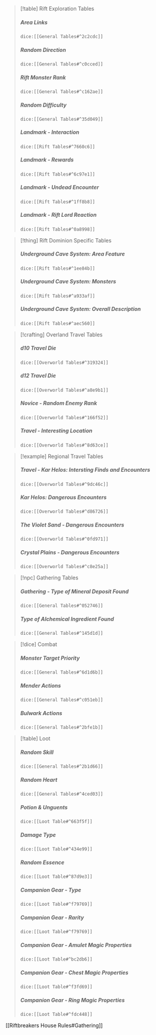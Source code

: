 > [!table] Rift Exploration Tables
> ##### Area Links
>`dice:[[General Tables#^2c2cdc]]`
>
>##### Random Direction
>`dice:[[General Tables#^c0cced]]`
>
>##### Rift Monster Rank
>`dice:[[General Tables#^c162ae]]`
>
>##### Random Difficulty
>`dice:[[General Tables#^35d049]]`
>
> ##### Landmark - Interaction
>`dice:[[Rift Tables#^7660c6]]`
>
> ##### Landmark - Rewards
>`dice:[[Rift Tables#^6c97e1]]`
>
> ##### Landmark - Undead Encounter
>`dice:[[Rift Tables#^1ff8b8]]`
>
> ##### Landmark - Rift Lord Reaction
>`dice:[[Rift Tables#^0a8998]]`

> [!thing] Rift Dominion Specific Tables
>##### Underground Cave System: Area Feature
>`dice:[[Rift Tables#^1ee84b]]`
>
>##### Underground Cave System: Monsters
>`dice:[[Rift Tables#^a933af]]`
>
> ##### Underground Cave System: Overall Description
>`dice:[[Rift Tables#^aec560]]`
>

> [!crafting] Overland Travel Tables
>##### d10 Travel Die
>`dice:[[Overworld Tables#^319324]]`
>
>##### d12 Travel Die
>`dice:[[Overworld Tables#^a8e9b1]]`
>
>##### Novice - Random Enemy Rank
>`dice:[[Overworld Tables#^166f52]]`
>
>##### Travel - Interesting Location
> `dice:[[Overworld Tables#^8d63ce]]`
> 

> [!example] Regional Travel Tables
>##### Travel - Kar Helos: Intersting Finds and Encounters
>`dice:[[Overworld Tables#^9dc46c]]`
>
>##### Kar Helos: Dangerous Encounters
>`dice:[[Overworld Tables#^d86726]]`
>
>##### The Violet Sand - Dangerous Encounters
> `dice:[[Overworld Tables#^0fd971]]`
> 
>##### Crystal Plains - Dangerous Encounters
> `dice:[[Overworld Tables#^c8e25a]]`

>[!npc] Gathering Tables
>
>##### Gathering - Type of Mineral Deposit Found
>`dice:[[General Tables#^052746]]`
>
>##### Type of Alchemical Ingredient Found
>`dice:[[General Tables#^145d1d]]`

>[!dice] Combat
>
>##### Monster Target Priority
>`dice:[[General Tables#^6d1d6b]]`
>
>##### Mender Actions
>`dice:[[General Tables#^c051eb]]`
>
>##### Bulwark Actions
>`dice:[[General Tables#^2bfe1b]]`

>[!table] Loot
>
>##### Random Skill
>`dice:[[General Tables#^2b1d66]]`
>
>##### Random Heart
>`dice:[[General Tables#^4ced03]]`
>
>##### Potion & Unguents
>`dice:[[Loot Table#^663f5f]]`
>
>##### Damage Type
>`dice:[[Loot Table#^434e99]]`
>
>##### Random Essence
>`dice:[[Loot Table#^87d9e3]]`
>
>##### Companion Gear - Type
>`dice:[[Loot Table#^f79769]]`
>
>##### Companion Gear - Rarity
>`dice:[[Loot Table#^f79769]]`
>
>##### Companion Gear - Amulet Magic Properties
>`dice:[[Loot Table#^bc2db6]]`
>
>##### Companion Gear - Chest Magic Properties
>`dice:[[Loot Table#^f3fd69]]`
>
>##### Companion Gear - Ring Magic Properties
>`dice:[[Loot Table#^fdc448]]`

[[Riftbreakers House Rules#Gathering]]







